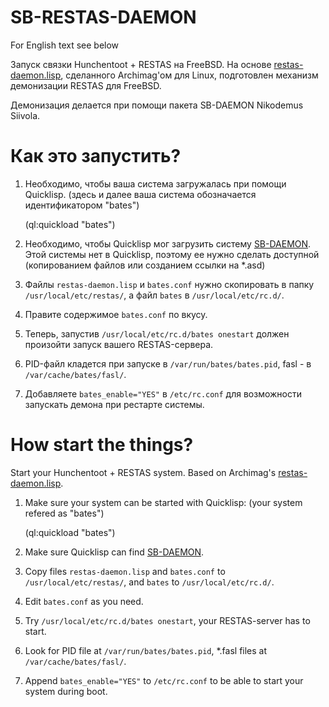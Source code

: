 # SB-RESTAS-DAEMON

For English text see below

Запуск связки Hunchentoot + RESTAS на FreeBSD.
На основе [restas-daemon.lisp](https://github.com/archimag/restas/blob/master/contrib/restas-daemon.lisp), сделанного Archimag'ом для Linux,
подготовлен механизм демонизации RESTAS для FreeBSD.

Демонизация делается при помощи пакета SB-DAEMON Nikodemus Siivola.

# Как это запустить?

1. Необходимо, чтобы ваша система загружалась при помощи Quicklisp.
   (здесь и далее ваша система обозначается идентификатором "bates")


   (ql:quickload "bates")

   
2. Необходимо, чтобы Quicklisp мог загрузить систему [SB-DAEMON](https://github.com/nikodemus/sb-daemon).
   Этой системы нет в Quicklisp, поэтому ее нужно сделать доступной (копированием
   файлов или созданием ссылки на *.asd)
   
3. Файлы `restas-daemon.lisp` и `bates.conf` нужно скопировать в папку `/usr/local/etc/restas/`,
   а файл `bates` в `/usr/local/etc/rc.d/`.
   
4. Правите содержимое `bates.conf` по вкусу.

5. Теперь, запустив `/usr/local/etc/rc.d/bates onestart` должен произойти запуск вашего RESTAS-сервера.

6. PID-файл кладется при запуске в `/var/run/bates/bates.pid`, fasl - в `/var/cache/bates/fasl/`.

7. Добавляете `bates_enable="YES"` в `/etc/rc.conf` для возможности запускать демона при рестарте
   системы.
   
# How start the things?
  
  Start your Hunchentoot + RESTAS system.
  Based on Archimag's [restas-daemon.lisp](https://github.com/archimag/restas/blob/master/contrib/restas-daemon.lisp).

1. Make sure your system can be started with Quicklisp:
   (your system refered as "bates")

   (ql:quickload "bates")
   
2. Make sure Quicklisp can find [SB-DAEMON](https://github.com/nikodemus/sb-daemon).

3. Copy files `restas-daemon.lisp` and `bates.conf` to `/usr/local/etc/restas/`,
   and `bates` to `/usr/local/etc/rc.d/`.
   
4. Edit `bates.conf` as you need.

5. Try `/usr/local/etc/rc.d/bates onestart`, your RESTAS-server has to start.

6. Look for PID file at `/var/run/bates/bates.pid`, *.fasl files at `/var/cache/bates/fasl/`.

7. Append `bates_enable="YES"` to `/etc/rc.conf` to be able to start your system during boot.
